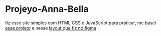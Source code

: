 # Projeyo-Anna-Bella

fiz esse site simples com HTML CSS e JavaScript para praticar, me basei [esse projeto](https://github.com/tonnmelo/Projeto-Anna-Bella) e nesse [layout que fiz no figma](https://www.figma.com/file/HrHTBGltceEOYuFvXsSx5S/Untitled?node-id=0%3A1)